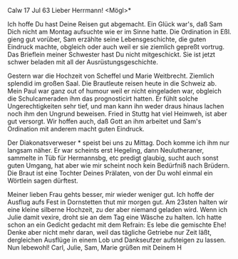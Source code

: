  Calw 17 Jul 63
Lieber Herrmann! <Mögl>*

Ich hoffe Du hast Deine Reisen gut abgemacht. Ein Glück war's, daß Sam Dich nicht am Montag aufsuchte wie er im Sinne hatte. Die Ordination in Eßl. gieng gut vorüber, Sam erzählte seine Lebensgeschichte, die guten Eindruck machte, obgleich oder auch weil er sie ziemlich gepreßt vortrug. Das Brieflein meiner Schwester hast Du nicht mitgeschickt. Sie ist jetzt schwer beladen mit all der Ausrüstungsgeschichte.

Gestern war die Hochzeit von Scheffel und Marie Weitbrecht. Ziemlich splendid im großen Saal. Die Brautleute reisen heute in die Schweiz ab. Mein Paul war ganz out of humour weil er nicht eingeladen war, obgleich die Schulcameraden ihm das prognosticirt hatten. Er fühlt solche Ungerechtigkeiten sehr tief, und man kann ihn weder draus hinaus lachen noch ihm den Ungrund beweisen. Fried in Stuttg hat viel Heimweh, ist aber gut versorgt. Wir hoffen auch, daß Gott an ihm arbeitet und Sam's Ordination mit anderem macht guten Eindruck.

Der Diakonatsverweser <Schmid>* speist bei uns zu Mittag. Doch komme ich ihm nur langsam näher. Er war scheints erst Hegeling, dann Neulutheraner, sammelte in Tüb für Hermannsbg, etc predigt glaubig, sucht auch sonst guten Umgang, hat aber wie mir scheint noch kein Bedürfniß nach Brüdern. Die Braut ist eine Tochter Deines Prälaten, von der Du wohl einmal ein Wörtlein sagen dürftest.

Meiner lieben Frau gehts besser, mir wieder weniger gut. Ich hoffe der Ausflug aufs Fest in Dornstetten thut mir morgen gut. Am 23sten halten wir eine kleine silberne Hochzeit, zu der aber niemand geladen wird. Wenn ich Julie damit vexire, droht sie an dem Tag eine Wäsche zu halten. Ich hatte schon an ein Gedicht gedacht mit dem Refrain: Es lebe die gemischte Ehe! Denke aber nicht mehr daran, weil das tägliche Getriebe nur Zeit läßt, dergleichen Ausflüge in einem Lob und Dankseufzer aufsteigen zu lassen. Nun lebewohl! Carl, Julie, Sam, Marie grüßen mit
 Deinem H
